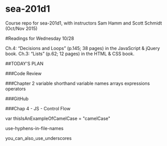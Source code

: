 # sea-201d1
Course repo for sea-201d1, with instructors Sam Hamm and Scott Schmidt (Oct/Nov 2015)

#Readings for Wednesday 10/28

Ch.4: “Decisions and Loops” (p.145; 38 pages) in the JavaScript & jQuery book.
Ch.3: “Lists” (p.62; 12 pages) in the HTML & CSS book.

##TODAY'S PLAN

###Code Review

###Chapter 2
  variable shorthand
  variable names
  arrays
  expressions
  operators

###GitHub

###Chap 4 - JS - Control Flow



var thisIsAnExampleOfCamelCase = "camelCase"

use-hyphens-in-file-names

you_can_also_use_underscores
